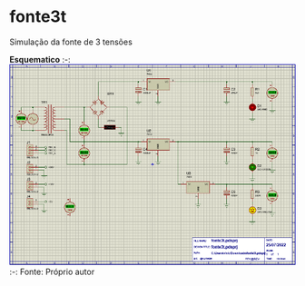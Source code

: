 # fonte3t


Simulação da fonte de 3 tensões

**Esquematico** 
:-:
![esquematico](https://github.com/VYNIexec/fonte3t/blob/main/Esquemático.PNG)
:-:
Fonte: Próprio autor 
